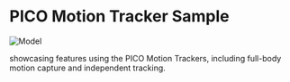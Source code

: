 # PICO Motion Tracker Sample

![Model](https://github.com/Pico-Developer/PICOMotionTrackerSample-Unity/blob/main/pico-motion-tracker-sample.jpg)

showcasing features using the PICO Motion Trackers, including full-body motion capture and independent tracking.

